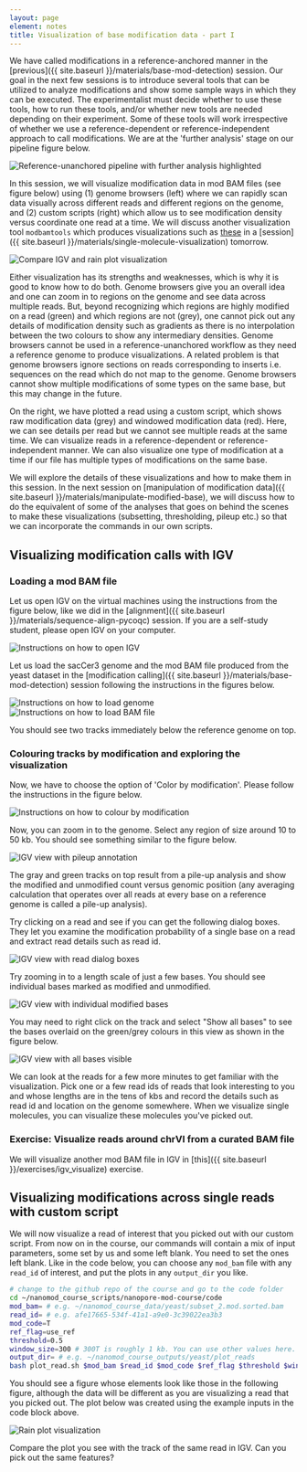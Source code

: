 ```yaml
---
layout: page
element: notes
title: Visualization of base modification data - part I
---
```


We have called modifications in a reference-anchored manner in the
[previous]({{ site.baseurl }}/materials/base-mod-detection) session.
Our goal in the next few sessions is to introduce several tools
that can be utilized to analyze modifications and show some sample ways
in which they can be executed.
The experimentalist must decide whether to use these tools, how to run these tools,
and/or whether new tools are needed depending on their experiment. 
Some of these tools will work irrespective of whether we use a reference-dependent or reference-independent
approach to call modifications.
We are at the 'further analysis' stage on our pipeline figure below.

![Reference-unanchored pipeline with further analysis highlighted](ref_unanc_workflow_modcall_end.png)

In this session, we will visualize modification data in mod BAM files (see figure below) using (1) genome
browsers (left) where we can rapidly scan data visually across different reads and different
regions on the genome, and (2) custom scripts (right) which allow us to see modification
density versus coordinate one read at a time.
We will discuss another visualization tool
`modbamtools` which produces visualizations such as 
[these](https://rrazaghi.github.io/modbamtools/figs/gm12878_GNAS_hap_h3k27ac_h3k4me1.html)
in a [session]({{ site.baseurl }}/materials/single-molecule-visualization) tomorrow.

![Compare IGV and rain plot visualization](compare_igv_and_rain.png)

Either visualization has its strengths and weaknesses, which is why it is good to know how to do both.
Genome browsers give you an overall idea and one can zoom in to regions on the genome
and see data across multiple reads. But, beyond recognizing which regions are highly
modified on a read (green) and which regions are not (grey), one cannot pick out any
details of modification density such as gradients as there is no interpolation
between the two colours to show any intermediary densities.
Genome browsers cannot be used in a reference-unanchored workflow as they need a reference
genome to produce visualizations.
A related problem is that genome browsers ignore sections on reads corresponding to inserts
i.e. sequences on the read which do not map to the genome.
Genome browsers cannot show multiple modifications of some types on the same base,
but this may change in the future.

On the right, we have plotted a read using
a custom script, which shows raw modification data (grey) and windowed modification
data (red). Here, we can see details per read but we cannot see multiple reads at
the same time. We can visualize reads in a reference-dependent or reference-independent manner.
We can also visualize one type of modification at a time if our file has multiple types of modifications
on the same base.

We will explore the details of these visualizations and how to make
them in this session.
In the next session on [manipulation of modification data]({{ site.baseurl }}/materials/manipulate-modified-base),
we will discuss how to do the equivalent of some of the analyses
that goes on behind the scenes to make these visualizations (subsetting, thresholding, pileup etc.)
so that we can incorporate the commands in our own scripts.

## Visualizing modification calls with IGV

### Loading a mod BAM file

Let us open IGV on the virtual machines using the instructions from the figure below,
like we did in the [alignment]({{ site.baseurl }}/materials/sequence-align-pycoqc) session.
If you are a self-study student, please open IGV on your computer.

![Instructions on how to open IGV](open_igv.png)

Let us load the sacCer3 genome and the mod BAM file produced from the yeast dataset in the
[modification calling]({{ site.baseurl }}/materials/base-mod-detection) session following
the instructions in the figures below.

![Instructions on how to load genome](igv_load_genome_screenshot.png)
![Instructions on how to load BAM file](igv_load_file_screenshot.png)

You should see two tracks immediately below the reference genome on top.

### Colouring tracks by modification and exploring the visualization

Now, we have to choose the option of 'Color by modification'.
Please follow the instructions in the figure below.

![Instructions on how to colour by modification](igv_colour_by_mod.png)

Now, you can zoom in to the genome. Select any region of size around 10 to 50 kb.
You should see something similar to the figure below.

![IGV view with pileup annotation](igv_overall_view_with_pileup_annotated.png)

The gray and green tracks on top result from a pile-up analysis and
show the modified and unmodified count versus genomic position
(any averaging calculation that operates over all reads at every base
on a reference genome is called a pile-up analysis).

Try clicking on a read and see if you can get the following dialog boxes.
They let you examine the modification probability of a single base on a read
and extract read details such as read id.

![IGV view with read dialog boxes](igv_get_read_details.png)

Try zooming in to a length scale of just a few bases. You should see individual
bases marked as modified and unmodified.

![IGV view with individual modified bases](igv_individual_modified_bases.png)

You may need to right click on the track and select "Show all bases" to see
the bases overlaid on the green/grey colours in this view as shown in the
figure below.

![IGV view with all bases visible](igv_show_all_bases.png)

We can look at the reads for a few more minutes to get familiar with the visualization.
Pick one or a few read ids of reads that look interesting to you and whose lengths are
in the tens of kbs and record the details such as read id and location on the genome
somewhere.
When we visualize single molecules, you can visualize these molecules you've picked out.

### Exercise: Visualize reads around chrVI from a curated BAM file

We will visualize another mod BAM file in IGV in
[this]({{ site.baseurl }}/exercises/igv_visualize) exercise.

## Visualizing modifications across single reads with custom script

We will now visualize a read of interest that you picked out with our custom script.
From now on in the course, our commands will contain a mix of input parameters,
some set by us and some left blank.
You need to set the ones left blank.
Like in the code below, you can choose any `mod_bam` file
with any `read_id` of interest,
and put the plots in any `output_dir` you like.

```bash
# change to the github repo of the course and go to the code folder
cd ~/nanomod_course_scripts/nanopore-mod-course/code 
mod_bam= # e.g. ~/nanomod_course_data/yeast/subset_2.mod.sorted.bam
read_id= # e.g. afe17665-534f-41a1-a9e0-3c39022ea3b3
mod_code=T
ref_flag=use_ref
threshold=0.5
window_size=300 # 300T is roughly 1 kb. You can use other values here.
output_dir= # e.g. ~/nanomod_course_outputs/yeast/plot_reads
bash plot_read.sh $mod_bam $read_id $mod_code $ref_flag $threshold $window_size $output_dir
```

You should see a figure whose elements look like those in the following figure, although
the data will be different as you are visualizing a read that you picked out.
The plot below was created using the example inputs in the code block above.

![Rain plot visualization](sample_rain_plot.png)

Compare the plot you see with the track of the same read in IGV.
Can you pick out the same features?